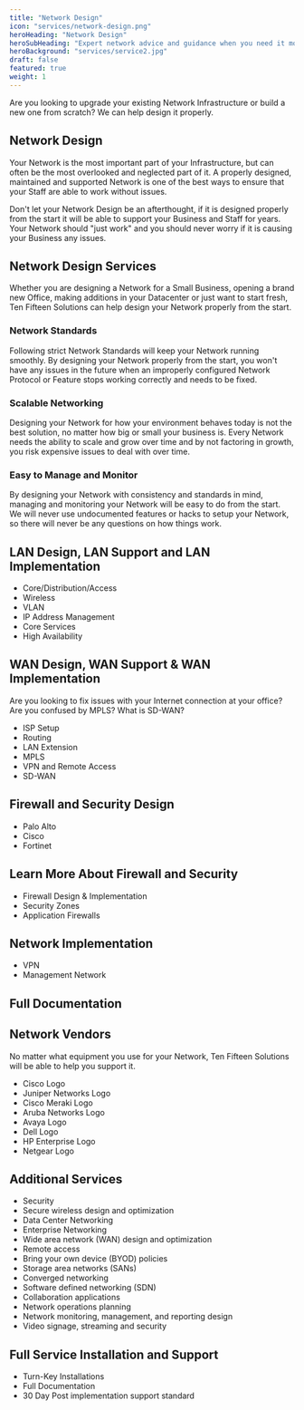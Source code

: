 ```yaml
---
title: "Network Design"
icon: "services/network-design.png"
heroHeading: "Network Design"
heroSubHeading: "Expert network advice and guidance when you need it most."
heroBackground: "services/service2.jpg"
draft: false
featured: true
weight: 1
---
```


Are you looking to upgrade your existing Network Infrastructure or build a new one from scratch? We can help design it properly.

## Network Design ##

Your Network is the most important part of your Infrastructure, but can often be the most overlooked and neglected part of it. A properly designed, maintained and supported Network is one of the best ways to ensure that your Staff are able to work without issues.

Don't let your Network Design be an afterthought, if it is designed properly from the start it will be able to support your Business and Staff for years. Your Network should "just work" and you should never worry if it is causing your Business any issues.

## Network Design Services ##

Whether you are designing a Network for a Small Business, opening a brand new Office, making additions in your Datacenter or just want to start fresh, Ten Fifteen Solutions can help design your Network properly from the start.

### Network Standards ###

Following strict Network Standards will keep your Network running smoothly. By designing your Network properly from the start, you won't have any issues in the future when an improperly configured Network Protocol or Feature stops working correctly and needs to be fixed.

### Scalable Networking ###

Designing your Network for how your environment behaves today is not the best solution, no matter how big or small your business is. Every Network needs the ability to scale and grow over time and by not factoring in growth, you risk expensive issues to deal with over time.

### Easy to Manage and Monitor ###

By designing your Network with consistency and standards in mind, managing and monitoring your Network will be easy to do from the start. We will never use undocumented features or hacks to setup your Network, so there will never be any questions on how things work.

## LAN Design, LAN Support and LAN Implementation ##

- Core/Distribution/Access
- Wireless
- VLAN
- IP Address Management
- Core Services
- High Availability

## WAN Design, WAN Support & WAN Implementation ##

Are you looking to fix issues with your Internet connection at your office? Are you confused by MPLS? What is SD-WAN?

- ISP Setup
- Routing
- LAN Extension
- MPLS
- VPN and Remote Access
- SD-WAN

## Firewall and Security Design ##

- Palo Alto
- Cisco
- Fortinet

## Learn More About Firewall and Security ##

- Firewall Design & Implementation
- Security Zones
- Application Firewalls

## Network Implementation ##

- VPN
- Management Network

## Full Documentation ##

## Network Vendors ##

No matter what equipment you use for your Network, Ten Fifteen Solutions will be able to help you support it.

- Cisco Logo
- Juniper Networks Logo
- Cisco Meraki Logo
- Aruba Networks Logo
- Avaya Logo
- Dell Logo
- HP Enterprise Logo
- Netgear Logo

## Additional Services ##

- Security
- Secure wireless design and optimization
- Data Center Networking
- Enterprise Networking
- Wide area network (WAN) design and optimization
- Remote access
- Bring your own device (BYOD) policies
- Storage area networks (SANs)
- Converged networking
- Software defined networking (SDN)
- Collaboration applications
- Network operations planning
- Network monitoring, management, and reporting design
- Video signage, streaming and security

## Full Service Installation and Support ##

- Turn-Key Installations
- Full Documentation
- 30 Day Post implementation support standard
